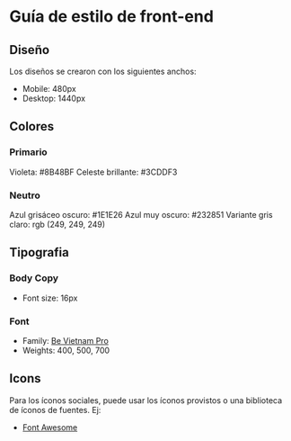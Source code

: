 # Guía de estilo de front-end

## Diseño

Los diseños se crearon con los siguientes anchos:

- Mobile: 480px
- Desktop: 1440px

## Colores

### Primario

Violeta: #8B48BF
Celeste brillante: #3CDDF3

### Neutro

Azul grisáceo oscuro: #1E1E26
Azul muy oscuro: #232851
Variante gris claro: rgb (249, 249, 249)

## Tipografia

### Body Copy

- Font size: 16px

### Font

- Family: [Be Vietnam Pro](https://fonts.google.com/specimen/Be+Vietnam+Pro)
- Weights: 400, 500, 700

## Icons

Para los íconos sociales, puede usar los íconos provistos o una biblioteca de íconos de fuentes. Ej:

- [Font Awesome](https://fontawesome.com)
